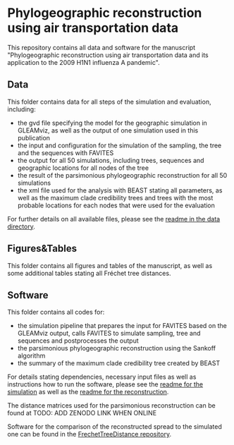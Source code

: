 # Phylogeographic reconstruction using air transportation data
This repository contains all data and software for the manuscript "Phylogeographic reconstruction using air transportation data and its application to the 2009 H1N1 influenza A pandemic".

## Data
This folder contains data for all steps of the simulation and evaluation, including:
* the gvd file specifying the model for the geographic simulation in GLEAMviz, as well as the output of one simulation used in this publication
* the input and configuration for the simulation of the sampling, the tree and the sequences with FAVITES
* the output for all 50 simulations, including trees, sequences and geographic locations for all nodes of the tree
* the result of the parsimonious phylogeographic reconstruction for all 50 simulations
* the xml file used for the analysis with BEAST stating all parameters, as well as the maximum clade credibility trees and trees with the most probable locations for each nodes that were used for the evaluation

For further details on all available files, please see the [readme in the data directory](https://github.com/hzi-bifo/Phylogeography_Paper/blob/master/Data/README.md).

## Figures&Tables
This folder contains all figures and tables of the manuscript, as well as some additional tables stating all Fréchet tree distances.

## Software
This folder contains all codes for:
* the simulation pipeline that prepares the input for FAVITES based on the GLEAMviz output, calls FAVITES to simulate sampling, tree and sequences and postprocesses the output
* the parsimonious phylogeographic reconstruction using the Sankoff algorithm
* the summary of the maximum clade credibility tree created by BEAST

For details stating dependencies, necessary input files as well as instructions how to run the software, please see the [readme for the simulation](https://github.com/hzi-bifo/Phylogeography_Paper/blob/master/Software/Simulation/README.md) as well as the [readme for the reconstruction](https://github.com/hzi-bifo/Phylogeography_Paper/blob/master/Software/Reconstruction/README.md).

The distance matrices used for the parsimonious reconstruction can be found at TODO: ADD ZENODO LINK WHEN ONLINE

Software for the comparison of the reconstructed spread to the simulated one can be found in the [FrechetTreeDistance repository](https://github.com/hzi-bifo/FrechetTreeDistance).
